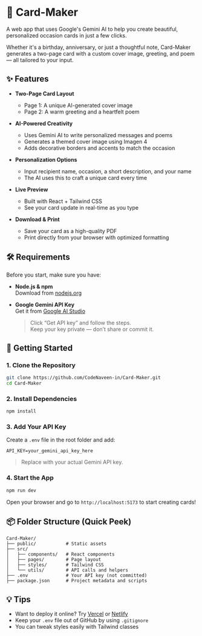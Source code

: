 # 🎴 Card-Maker

A web app that uses Google's Gemini AI to help you create beautiful, personalized occasion cards in just a few clicks.

Whether it's a birthday, anniversary, or just a thoughtful note, Card-Maker generates a two-page card with a custom cover image, greeting, and poem — all tailored to your input.

## ✨ Features

- **Two-Page Card Layout**  
  - Page 1: A unique AI-generated cover image  
  - Page 2: A warm greeting and a heartfelt poem  

- **AI-Powered Creativity**  
  - Uses Gemini AI to write personalized messages and poems  
  - Generates a themed cover image using Imagen 4  
  - Adds decorative borders and accents to match the occasion  

- **Personalization Options**  
  - Input recipient name, occasion, a short description, and your name  
  - The AI uses this to craft a unique card every time  

- **Live Preview**  
  - Built with React + Tailwind CSS  
  - See your card update in real-time as you type  

- **Download & Print**  
  - Save your card as a high-quality PDF  
  - Print directly from your browser with optimized formatting  

## 🛠️ Requirements

Before you start, make sure you have:

- **Node.js & npm**  
  Download from [nodejs.org](https://nodejs.org/)

- **Google Gemini API Key**  
  Get it from [Google AI Studio](https://ai.google.dev/)  
  > Click “Get API key” and follow the steps.  
  > Keep your key private — don’t share or commit it.

## 🚀 Getting Started

### 1. Clone the Repository

```bash
git clone https://github.com/CodeNaveen-in/Card-Maker.git
cd Card-Maker
```

### 2. Install Dependencies

```bash
npm install
```

### 3. Add Your API Key

Create a `.env` file in the root folder and add:

```
API_KEY=your_gemini_api_key_here
```

> Replace with your actual Gemini API key.

### 4. Start the App

```bash
npm run dev
```

Open your browser and go to `http://localhost:5173` to start creating cards!

## 📦 Folder Structure (Quick Peek)

```
Card-Maker/
├── public/           # Static assets
├── src/
│   ├── components/   # React components
│   ├── pages/        # Page layout
│   ├── styles/       # Tailwind CSS
│   └── utils/        # API calls and helpers
├── .env              # Your API key (not committed)
├── package.json      # Project metadata and scripts
```

## 💡 Tips

- Want to deploy it online? Try [Vercel](https://vercel.com/) or [Netlify](https://www.netlify.com/)
- Keep your `.env` file out of GitHub by using `.gitignore`
- You can tweak styles easily with Tailwind classes